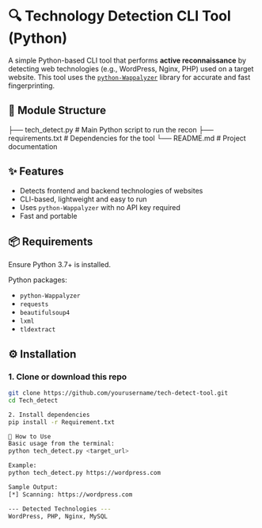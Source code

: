# 🔍 Technology Detection CLI Tool (Python)

A simple Python-based CLI tool that performs **active reconnaissance** by detecting web technologies (e.g., WordPress, Nginx, PHP) used on a target website. This tool uses the [`python-Wappalyzer`](https://pypi.org/project/python-Wappalyzer/) library for accurate and fast fingerprinting.


## 📁 Module Structure

├── tech_detect.py # Main Python script to run the recon
├── requirements.txt # Dependencies for the tool
└── README.md # Project documentation



## ✨ Features

- Detects frontend and backend technologies of websites
- CLI-based, lightweight and easy to run
- Uses `python-Wappalyzer` with no API key required
- Fast and portable


## 📦 Requirements

Ensure Python 3.7+ is installed.

Python packages:
- `python-Wappalyzer`
- `requests`
- `beautifulsoup4`
- `lxml`
- `tldextract`


## ⚙️ Installation

### 1. Clone or download this repo

```bash
git clone https://github.com/yourusername/tech-detect-tool.git
cd Tech_detect

2. Install dependencies
pip install -r Requirement.txt

🚀 How to Use
Basic usage from the terminal:
python tech_detect.py <target_url>

Example:
python tech_detect.py https://wordpress.com

Sample Output:
[*] Scanning: https://wordpress.com

--- Detected Technologies ---
WordPress, PHP, Nginx, MySQL


